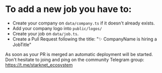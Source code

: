 # To add a new job you have to:

- Create your company on `data/company.ts` if it doesn't already exists.
- Add your company logo into `public/logos/`
- Create your job on `data/job.ts`. 
- Create a Pull Request following the title: "✨ CompanyName is hiring a JobTitle"

As soon as your PR is merged an automatic deployment will be started.
Don't hesitate to joing and ping on the community Telegram group: https://t.me/starknet_ecosystem
